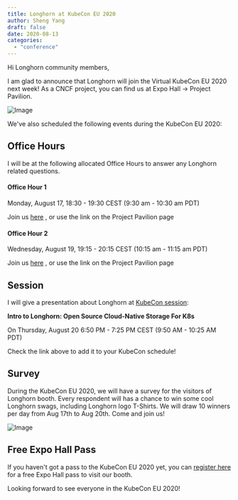 ```yaml
---
title: Longhorn at KubeCon EU 2020
author: Sheng Yang
draft: false
date: 2020-08-13
categories:
  - "conference"
---
```


Hi Longhorn community members,

I am glad to announce that Longhorn will join the Virtual KubeCon EU 2020 next week! As a CNCF project, you can find us at Expo Hall -> Project Pavilion.

![Image](/img/blogs/kubecon-eu-2020/booth.png)

We've also scheduled the following events during the KubeCon EU 2020:

## Office Hours

I will be at the following allocated Office Hours to answer any Longhorn related questions.

#### Office Hour 1

Monday, August 17, 18:30 - 19:30 CEST (9:30 am - 10:30 am PDT)

Join us [here](https://zoom.us/j/91610538511) , or use the link on the Project Pavilion page

#### Office Hour 2
Wednesday, August 19, 19:15 - 20:15 CEST (10:15 am - 11:15 am PDT)

Join us [here](https://zoom.us/j/96792052214) , or use the link on the Project Pavilion page

## Session

I will give a presentation about Longhorn at [KubeCon session](https://kccnceu20.sched.com/event/554096cfd06db97627ee6490fdbf5b3c):

**Intro to Longhorn: Open Source Cloud-Native Storage For K8s**

On Thursday, August 20 6:50 PM - 7:25 PM CEST (9:50 AM - 10:25 AM PDT)

Check the link above to add it to your KubeCon schedule!

## Survey

During the KubeCon EU 2020, we will have a survey for the visitors of Longhorn booth. Every respondent will has a chance to win some cool Longhorn swags, including Longhorn logo T-Shirts. We will draw 10 winners per day from Aug 17th to Aug 20th. Come and join us!

![Image](/img/blogs/kubecon-eu-2020/tshirt.png)

## Free Expo Hall Pass

If you haven't got a pass to the KubeCon EU 2020 yet, you can [register here](https://events.linuxfoundation.org/kubecon-cloudnativecon-europe/register/) for a free Expo Hall pass to visit our booth.

Looking forward to see everyone in the KubeCon EU 2020!
